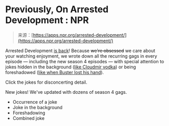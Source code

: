<!--yml
category: 未分类
date: 2024-05-27 14:57:34
-->

# Previously, On Arrested Development : NPR

> 来源：[https://apps.npr.org/arrested-development/](https://apps.npr.org/arrested-development/)

Arrested Development [is back](http://movies.netflix.com/WiMovie/Arrested_Development/70140358?trkid=8133737)! Because ~~we're obsessed~~ we care about your watching enjoyment, we wrote down all the recurring gags in every episode — including the new season 4 episodes — with special attention to jokes hidden in the background ([like Cloudmir vodka](joke-83.html)) or being foreshadowed ([like when Buster lost his hand](joke-122.html)).

Click the jokes for disconcerting detail.

New jokes! We've updated with dozens of season 4 gags.

*   Occurrence of a joke
*   Joke in the background
*   Foreshadowing
*   Combined joke